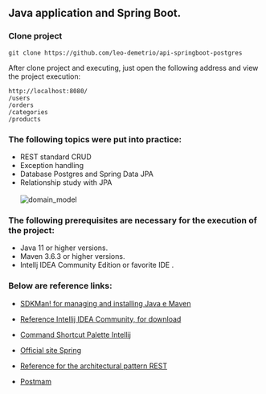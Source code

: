 
<h2>Java application and Spring Boot.</h2>

<h3>Clone project</h3>

```
git clone https://github.com/leo-demetrio/api-springboot-postgres

```
After clone project and executing, just open the following address and view the project execution:
```
http://localhost:8080/
/users
/orders
/categories
/products

```

<h3>The following topics were put into practice:</h3>

<!-- * Documentation SpringDoc OpenAPI.  -->
<!-- * Main frameworks for units tests in Java: JUnit and Mockito.  -->
<!-- * Integration tests. -->
<!-- * Unit tests for functionality validation: create, read, update and delete. -->
* REST standard CRUD
* Exception handling
* Database Postgres and Spring Data JPA
* Relationship study with JPA
 <br> <br> 
  ![domain_model](https://user-images.githubusercontent.com/47660967/163889755-c8ee7560-fb53-4d57-aaeb-b20fcf2972be.PNG)

<!-- * Spring Security -->


<h3>The following prerequisites are necessary for the execution of the project:</h3>

* Java 11 or higher versions.
* Maven 3.6.3 or higher versions.
* Intellj IDEA Community Edition or favorite IDE .





<h3>Below are reference links:</h3>

* [SDKMan! for managing and installing Java e Maven](https://sdkman.io/)
* [Reference Intellij IDEA Community, for download](https://www.jetbrains.com/idea/download)
* [Command Shortcut Palette Intellij](https://resources.jetbrains.com/storage/products/intellij-idea/docs/IntelliJIDEA_ReferenceCard.pdf)
* [Official site Spring](https://spring.io/)

* [Reference for the architectural pattern REST](https://restfulapi.net/)
* [Postmam](https://www.postman.com/)
 <!-- * [Official site JUnit 5](https://junit.org/junit5/docs/current/user-guide/) -->
<!-- * [Official site Mockito](https://site.mockito.org/) -->
<!-- * [References - tests with Spring Boot](https://www.baeldung.com/spring-boot-testing) -->


